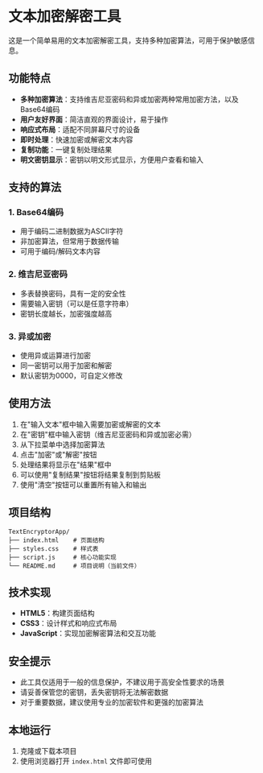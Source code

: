 # 文本加密解密工具

这是一个简单易用的文本加密解密工具，支持多种加密算法，可用于保护敏感信息。

## 功能特点

- **多种加密算法**：支持维吉尼亚密码和异或加密两种常用加密方法，以及Base64编码
- **用户友好界面**：简洁直观的界面设计，易于操作
- **响应式布局**：适配不同屏幕尺寸的设备
- **即时处理**：快速加密或解密文本内容
- **复制功能**：一键复制处理结果
- **明文密钥显示**：密钥以明文形式显示，方便用户查看和输入

## 支持的算法

### 1. Base64编码

- 用于编码二进制数据为ASCII字符
- 非加密算法，但常用于数据传输
- 可用于编码/解码文本内容

### 2. 维吉尼亚密码

- 多表替换密码，具有一定的安全性
- 需要输入密钥（可以是任意字符串）
- 密钥长度越长，加密强度越高

### 3. 异或加密

- 使用异或运算进行加密
- 同一密钥可以用于加密和解密
- 默认密钥为0000，可自定义修改

## 使用方法

1. 在"输入文本"框中输入需要加密或解密的文本
2. 在"密钥"框中输入密钥（维吉尼亚密码和异或加密必需）
3. 从下拉菜单中选择加密算法
4. 点击"加密"或"解密"按钮
5. 处理结果将显示在"结果"框中
6. 可以使用"复制结果"按钮将结果复制到剪贴板
7. 使用"清空"按钮可以重置所有输入和输出

## 项目结构

```
TextEncryptorApp/
├── index.html    # 页面结构
├── styles.css    # 样式表
├── script.js     # 核心功能实现
└── README.md     # 项目说明（当前文件）
```

## 技术实现

- **HTML5**：构建页面结构
- **CSS3**：设计样式和响应式布局
- **JavaScript**：实现加密解密算法和交互功能

## 安全提示

- 此工具仅适用于一般的信息保护，不建议用于高安全性要求的场景
- 请妥善保管您的密钥，丢失密钥将无法解密数据
- 对于重要数据，建议使用专业的加密软件和更强的加密算法

## 本地运行

1. 克隆或下载本项目
2. 使用浏览器打开 `index.html` 文件即可使用